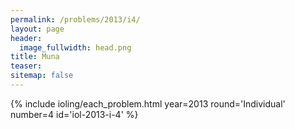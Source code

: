 ```yaml
---
permalink: /problems/2013/i4/
layout: page
header:
  image_fullwidth: head.png
title: Muna
teaser: 
sitemap: false
---
```


{% include ioling/each_problem.html year=2013 round='Individual' number=4 id='iol-2013-i-4' %}